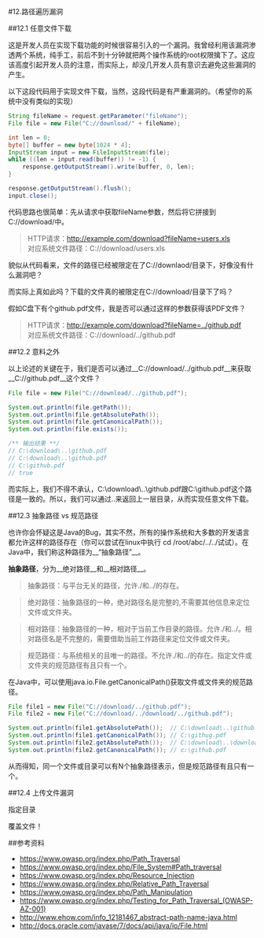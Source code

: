#12.路径遍历漏洞

##12.1 任意文件下载

这是开发人员在实现下载功能的时候很容易引入的一个漏洞。我曾经利用该漏洞渗透两个系统，纯手工，前后不到十分钟就把两个操作系统的root权限擒下了。这应该高度引起开发人员的注意，而实际上，却没几开发人员有意识去避免这些漏洞的产生。
  
以下这段代码用于实现文件下载，当然，这段代码是有严重漏洞的。（希望你的系统中没有类似的实现）
  
```java
String fileName = request.getParameter("fileName");
File file = new File("C://download/" + fileName);

int len = 0;
byte[] buffer = new byte[1024 * 4];
InputStream input = new FileInputStream(file);
while ((len = input.read(buffer)) != -1) {
	response.getOutputStream().write(buffer, 0, len);
}

response.getOutputStream().flush();
input.close();
```
	
代码思路也很简单：先从请求中获取fileName参数，然后将它拼接到C://download/中。

> HTTP请求：http://example.com/download?fileName=users.xls <br>
> 对应系统文件路径：C://download/users.xls

貌似从代码看来，文件的路径已经被限定在了C://downlaod/目录下，好像没有什么漏洞吧？
	
而实际上真如此吗？下载的文件真的被限定在C://download/目录下了吗？

假如C盘下有个github.pdf文件，我是否可以通过这样的参数获得该PDF文件？

> HTTP请求：http://example.com/download?fileName=../github.pdf <br>
> 对应系统文件路径：C://download/../github.pdf

##12.2 意料之外

以上论述的关键在于，我们是否可以通过__C://download/../github.pdf__来获取__C://github.pdf__这个文件？

```java
File file = new File("C://download/../github.pdf");

System.out.println(file.getPath());
System.out.println(file.getAbsolutePath());
System.out.println(file.getCanonicalPath());
System.out.println(file.exists());

/** 输出结果 **/
// C:\download\..\github.pdf
// C:\download\..\github.pdf
// C:\github.pdf
// true
```

而实际上，我们不得不承认，C:\\download\\..\\github.pdf跟C:\\github.pdf这个路径是一致的。所以，我们可以通过..来返回上一层目录，从而实现任意文件下载。

##12.3 抽象路径 vs 规范路径

也许你会怀疑这是Java的Bug，其实不然，所有的操作系统和大多数的开发语言都允许这样的路径存在（你可以尝试在linux中执行 cd /root/abc/../../试试）。在Java中，我们称这种路径为__“抽象路径”__。

__抽象路径__，分为__绝对路径__和__相对路径__。

> 抽象路径：与平台无关的路径，允许./和../的存在。

> 绝对路径：抽象路径的一种，绝对路径名是完整的,不需要其他信息来定位文件或文件夹。

> 相对路径：抽象路径的一种，相对于当前工作目录的路径。允许./和../。相对路径名是不完整的，需要借助当前工作路径来定位文件或文件夹。

> 规范路径：与系统相关的且唯一的路径。不允许./和../的存在。指定文件或文件夹的规范路径有且只有一个。

在Java中，可以使用java.io.File.getCanonicalPath()获取文件或文件夹的规范路径。

```java
File file1 = new File("C://download/../github.pdf");
File file2 = new File("C://download/../download/../github.pdf");

System.out.println(file1.getAbsolutePath());  // C:\download\..\github.pdf
System.out.println(file1.getCanonicalPath()); // C:\githug.pdf
System.out.println(file2.getAbsolutePath());  // C:\download\..\download\..\github.pdf
System.out.println(file2.getCanonicalPath()); // c:\github.pdf
```

从而得知，同一个文件或目录可以有N个抽象路径表示，但是规范路径有且只有一个。

##12.4 上传文件漏洞

指定目录

覆盖文件！

##参考资料

 * https://www.owasp.org/index.php/Path_Traversal
 * https://www.owasp.org/index.php/File_System#Path_traversal
 * https://www.owasp.org/index.php/Resource_Injection
 * https://www.owasp.org/index.php/Relative_Path_Traversal
 * https://www.owasp.org/index.php/Path_Manipulation
 * https://www.owasp.org/index.php/Testing_for_Path_Traversal_(OWASP-AZ-001)
 * http://www.ehow.com/info_12181467_abstract-path-name-java.html
 * http://docs.oracle.com/javase/7/docs/api/java/io/File.html

